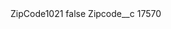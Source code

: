 <?xml version="1.0" encoding="UTF-8"?>
<CustomMetadata xmlns="http://soap.sforce.com/2006/04/metadata" xmlns:xsi="http://www.w3.org/2001/XMLSchema-instance" xmlns:xsd="http://www.w3.org/2001/XMLSchema">
    <label>ZipCode1021</label>
    <protected>false</protected>
    <values>
        <field>Zipcode__c</field>
        <value xsi:type="xsd:string">17570</value>
    </values>
</CustomMetadata>
